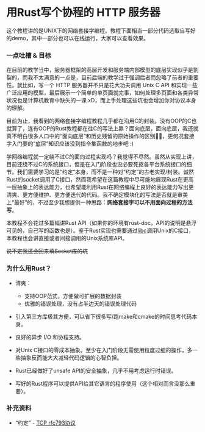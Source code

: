 # 用Rust写个协程的 HTTP 服务器

这个教程讲的是UNIX下的网络套接字编程。教程下面相当一部分代码选取自写好的demo，其中一部分也可以在线运行，大家可以查看效果。



### 一点吐槽 & 目标

在目前的教学当中，服务器框架的高层开发和服务端内部模型的底层实现似乎是割裂的，而我不太满意的一点是，目前后端的教学过于强调后者而忽略了前者的重要性。就比如，写一个 HTTP 服务器并不只是花大功夫调用 Unix C API 和实现一些广泛应用的模型，最后展示一个简单的单页面就完事，如何处理多页面和各类异常状况也是计算机教育中缺失的一课 xD，而上手处理这些坑也会增加你对协议本身的理解。

目前为止，我看到的网络套接字编程教程几乎都在沿用C的封装。没有OOP的C也就算了，连有OOP的Rust教程都在往C的写法上靠？面向底层，面向底层，我还就真不明白很多人口中的“面向底层”和历史残留的原始操作的区别🤷‍♀️，更何况套接字入门要的“底层”知识应该没到指令集函数的地步吧 :)

学网络编程就一定绕不过C的面向过程实现吗？我觉得不尽然。虽然从实现上讲，目前还绕不过C的系统接口，但是在入门阶段也没必要死抠各平台系统接口的细节。我们需要学习的是“约定“本身，而不是一种对“约定”的古老实现/封装。诚然Rust的socket调用了C接口，然而我希望在这篇教程中尽可能地展现Rust在更高一层抽象上的表达能力，也希望能利用Rust在网络编程上良好的表达能力写出更清爽、更方便维护、更方便迭代的代码。我不确定模块化的写法是否就是审美上“最好”的，不过至少我想提供一种思路：**网络套接字可以不用面向过程的方法写**。

本教程不会花过多篇幅讲Rust API（如果你的环境有rust-doc，API的说明是悬浮可见的，自己写的函数也是）。鉴于Rust实现也需要通过[libc](https://docs.rs/libc/0.2.101/src/libc/unix/linux_like/mod.rs.html#18-205)调用Unix的C接口，本教程也会讲直接或者间接调用的Unix系统库API。



~~说不定我还会回来填Socket库的坑~~



### 为什么用Rust？

- 清爽：
  - 支持OOP范式，方便做可扩展的数据封装
  - 优雅的错误处理，没有占半边天的错误处理代码

- 引入第三方库极其方便，可以省下很多写/跑make和cmake的时间思考代码本身。
- 良好的异步 I/O 和协程支持。
- 对Unix C接口的零成本抽象。至少在入门阶段无需使用粒度过细的操作，多一些抽象反而能大大减轻代码逻辑的心智负担。
- Rust已经做好了unsafe API的安全抽象，几乎不用考虑运行时错误。

- 写好的Rust程序可以提供API给其它语言的程序使用（这个相对而言没那么重要）。



### 补充资料

- “约定” - [TCP rfc793协议](https://datatracker.ietf.org/doc/html/rfc793)